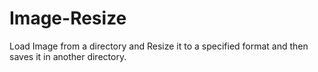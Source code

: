 # Image-Resize
Load Image from a directory and Resize it to a specified format and then saves it in another directory.

